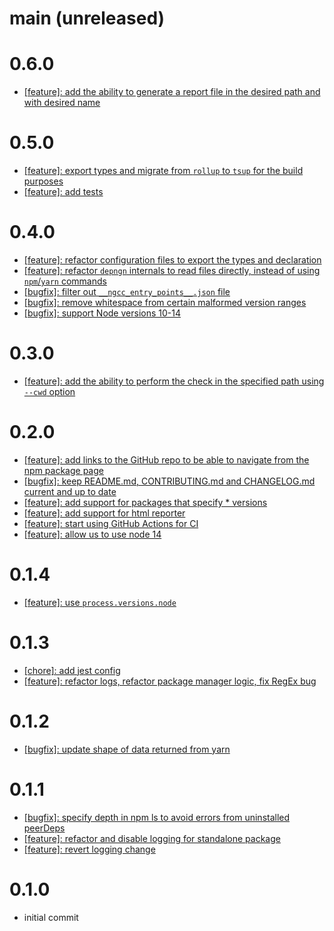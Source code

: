 # main (unreleased)

# 0.6.0
- [[feature]: add the ability to generate a report file in the desired path and with desired name](https://github.com/upgradejs/depngn/pull/46)

# 0.5.0
- [[feature]: export types and migrate from `rollup` to `tsup` for the build purposes](https://github.com/upgradejs/depngn/pull/41)
- [[feature]: add tests](https://github.com/upgradejs/depngn/pull/40)

# 0.4.0
- [[feature]: refactor configuration files to export the types and declaration](https://github.com/upgradejs/depngn/pull/41)
- [[feature]: refactor `depngn` internals to read files directly, instead of using `npm`/`yarn` commands](https://github.com/upgradejs/depngn/pull/39)
- [[bugfix]: filter out `__ngcc_entry_points__.json` file](https://github.com/upgradejs/depngn/pull/38)
- [[bugfix]: remove whitespace from certain malformed version ranges](https://github.com/upgradejs/depngn/pull/37)
- [[bugfix]: support Node versions 10-14](https://github.com/upgradejs/depngn/pull/35)

# 0.3.0
- [[feature]: add the ability to perform the check in the specified path using `--cwd` option](https://github.com/upgradejs/depngn/pull/30)

# 0.2.0
- [[feature]: add links to the GitHub repo to be able to navigate from the npm package page](https://github.com/upgradejs/depngn/pull/27)
- [[bugfix]: keep README.md, CONTRIBUTING.md and CHANGELOG.md current and up to date](https://github.com/upgradejs/depngn/pull/27)
- [[feature]: add support for packages that specify * versions](https://github.com/upgradejs/depngn/pull/19)
- [[feature]: add support for html reporter](https://github.com/upgradejs/depngn/pull/21)
- [[feature]: start using GitHub Actions for CI](https://github.com/upgradejs/depngn/pull/23)
- [[feature]: allow us to use node 14](https://github.com/upgradejs/depngn/pull/24)

# 0.1.4
- [[feature]: use `process.versions.node`](https://github.com/upgradejs/depngn/pull/9)

# 0.1.3
- [[chore]: add jest config](https://github.com/upgradejs/depngn/pull/6)
- [[feature]: refactor logs, refactor package manager logic, fix RegEx bug](https://github.com/upgradejs/depngn/pull/7)

# 0.1.2
- [[bugfix]: update shape of data returned from yarn](https://github.com/ombulabs/depngn/pull/5)

# 0.1.1
- [[bugfix]: specify depth in npm ls to avoid errors from uninstalled peerDeps](https://github.com/ombulabs/depngn/pull/1)
- [[feature]: refactor and disable logging for standalone package](https://github.com/ombulabs/depngn/pull/2)
- [[feature]: revert logging change](https://github.com/ombulabs/depngn/pull/3)

# 0.1.0
- initial commit
